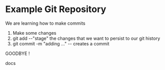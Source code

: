 # Example Git Repository

We are learning how to make commits

1. Make some changes
2. git add --"stage" the changes that we want to persist to our git history
3. git commit -m "adding ..." -- creates a commit

GOODBYE !

docs